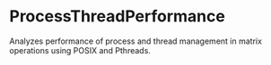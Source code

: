 # ProcessThreadPerformance
Analyzes performance of process and thread management in matrix operations using POSIX and Pthreads.
